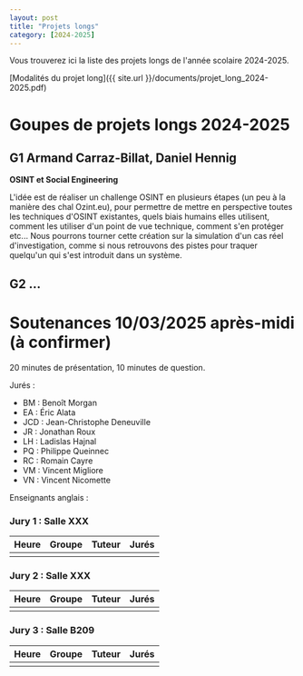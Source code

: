 ```yaml
---
layout: post
title: "Projets longs"
category: [2024-2025]
---
```


Vous trouverez ici la liste des projets longs de l'année scolaire 2024-2025.

[Modalités du projet long]({{ site.url }}/documents/projet_long_2024-2025.pdf)

# Goupes de projets longs 2024-2025

## G1 Armand Carraz-Billat, Daniel Hennig

**OSINT et Social Engineering**

L'idée est de réaliser un challenge OSINT en plusieurs étapes (un peu à la manière des chal Ozint.eu), pour permettre de mettre en perspective toutes les techniques d'OSINT existantes, quels biais humains elles utilisent, comment les utiliser d'un point de vue technique, comment s'en protéger etc...
Nous pourrons tourner cette création sur la simulation d'un cas réel d'investigation, comme si nous retrouvons des pistes pour traquer quelqu'un qui s'est introduit dans un système.

## G2 ...

# Soutenances 10/03/2025 après-midi (à confirmer)

20 minutes de présentation, 10 minutes de question.

Jurés :

  * BM : Benoît Morgan
  * EA : Éric Alata
  * JCD : Jean-Christophe Deneuville
  * JR : Jonathan Roux
  * LH : Ladislas Hajnal
  * PQ : Philippe Queinnec
  * RC : Romain Cayre
  * VM : Vincent Migliore
  * VN : Vincent Nicomette

Enseignants anglais :

### Jury 1 : Salle XXX

| Heure | Groupe | Tuteur          | Jurés |
|-------|--------|-----------------|-------|
|       |        |                 |       |

### Jury 2 : Salle XXX

| Heure | Groupe | Tuteur | Jurés |
|-------|--------|--------|-------|
|       |        |        |       |

### Jury 3 : Salle B209

| Heure | Groupe | Tuteur | Jurés |
|-------|--------|--------|-------|
|       |        |        |       |
